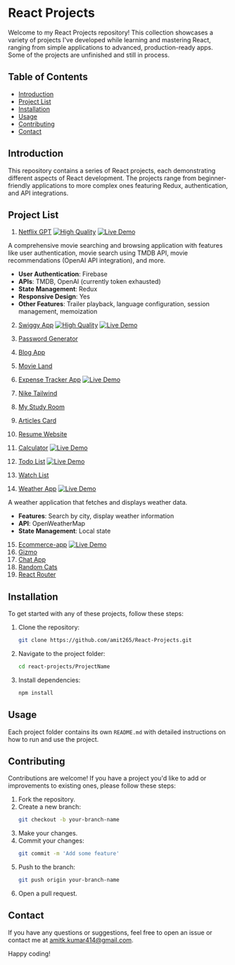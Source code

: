 <link rel="stylesheet" href="https://cdnjs.cloudflare.com/ajax/libs/font-awesome/6.0.0-beta3/css/all.min.css">


# React Projects

Welcome to my React Projects repository! This collection showcases a variety of projects I've developed while learning and mastering React, ranging from simple applications to advanced, production-ready apps. Some of the projects are unfinished and still in process.

## Table of Contents

- [Introduction](#introduction)
- [Project List](#project-list)
- [Installation](#installation)
- [Usage](#usage)
- [Contributing](#contributing)
- [Contact](#contact)

## Introduction

This repository contains a series of React projects, each demonstrating different aspects of React development. The projects range from beginner-friendly applications to more complex ones featuring Redux, authentication, and API integrations.

## Project List
 
1. [Netflix GPT](./netflixgpt/) 
[![High Quality](https://img.shields.io/badge/Quality-High-green)](https://coderespite.com/projects/react/netflixgpt/)
[![Live Demo](https://img.shields.io/badge/Live-Demo-green)](https://coderespite.com/projects/react/netflixgpt/)


A comprehensive movie searching and browsing application with features like user authentication, movie search using TMDB API, movie recommendations (OpenAI API integration), and more.

- **User Authentication**: Firebase
- **APIs**: TMDB, OpenAI (currently token exhausted)
- **State Management**: Redux
- **Responsive Design**: Yes
- **Other Features**: Trailer playback, language configuration, session management, memoization


2. [Swiggy App](./swiggy-app/)
[![High Quality](https://img.shields.io/badge/Quality-High-green)](https://coderespite.com/projects/react/swiggy/) 
[![Live Demo](https://img.shields.io/badge/Live-Demo-green)](https://coderespite.com/projects/react/swiggy/)
3. [Password Generator](./password-generator/) 
 
4. [Blog App](./blog-app/)
5. [Movie Land](./movie-land/) 
6. [Expense Tracker App](./expense-tracker-app/) 
[![Live Demo](https://img.shields.io/badge/Live-Demo-green)](https://coderespite.com/projects/react/expense-tracker-app/)
7. [Nike Tailwind](./nike-tailwind/) 
8. [My Study Room](./my-study-room/) 
9. [Articles Card](./articles_card/)
10. [Resume Website](./resume-website/)
11. [Calculator](./calculator/)
[![Live Demo](https://img.shields.io/badge/Live-Demo-green)](https://coderespite.com/projects/react/calculator/)
12. [Todo List](./todo-list/) 
[![Live Demo](https://img.shields.io/badge/Live-Demo-green)](https://coderespite.com/projects/react/todo-list/)
13. [Watch List](./watch-list/) 
14. [Weather App](./weather-app/)
[![Live Demo](https://img.shields.io/badge/Live-Demo-green)](https://coderespite.com/projects/react/weather-app/)

A weather application that fetches and displays weather data.

- **Features**: Search by city, display weather information
- **API**: OpenWeatherMap
- **State Management**: Local state

15. [Ecommerce-app](./ecommerce-app/) 
[![Live Demo](https://img.shields.io/badge/Live-Demo-green)](https://coderespite.com/projects/react/ecommerce-app/)
16. [Gizmo](./gizmoo/)
17. [Chat App](./chat-app/) 
18. [Random Cats](./random-cats/) 
19. [React Router](./react-router/) 

## Installation

To get started with any of these projects, follow these steps:

1. Clone the repository:
    ```bash
    git clone https://github.com/amit265/React-Projects.git
    ```
2. Navigate to the project folder:
    ```bash
    cd react-projects/ProjectName
    ```
3. Install dependencies:
    ```bash
    npm install
    ```

## Usage

Each project folder contains its own `README.md` with detailed instructions on how to run and use the project.

## Contributing

Contributions are welcome! If you have a project you'd like to add or improvements to existing ones, please follow these steps:

1. Fork the repository.
2. Create a new branch:
    ```bash
    git checkout -b your-branch-name
    ```
3. Make your changes.
4. Commit your changes:
    ```bash
    git commit -m 'Add some feature'
    ```
5. Push to the branch:
    ```bash
    git push origin your-branch-name
    ```
6. Open a pull request.


## Contact

If you have any questions or suggestions, feel free to open an issue or contact me at [amitk.kumar414@gmail.com](mailto:amitk.kumar414@gmail.com).

Happy coding!
